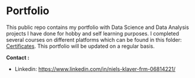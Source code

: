 # Portfolio

This public repo contains my portfolio with Data Science and Data Analysis projects I have done for hobby and self learning purposes. I completed several courses on different platforms which can be found in this folder:  [Certificates](https://github.com/NielsKlaver/Portfolio/tree/master/Certificates). 
This portfolio will be updated on a regular basis. 

__Contact :__
* Linkedin: https://www.linkedin.com/in/niels-klaver-frm-06814221/


